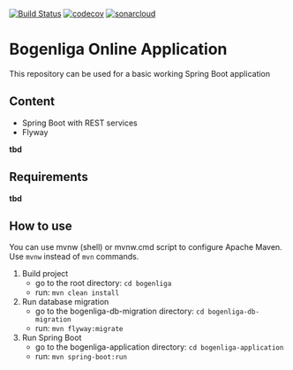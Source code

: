[![Build Status](https://travis-ci.org/andre-lehnert/mock-backend.svg?branch=master)](https://travis-ci.org/andre-lehnert/mock-backend)
[![codecov](https://codecov.io/gh/andre-lehnert/mock-backend/branch/master/graph/badge.svg)](https://codecov.io/gh/andre-lehnert/mock-backend)
[![sonarcloud](https://sonarcloud.io/api/project_badges/measure?project=online.bogenliga%3Abogenliga&metric=alert_status)](https://sonarcloud.io/dashboard?id=online.bogenliga%3Abogenliga)


# Bogenliga Online Application

This repository can be used for a basic working Spring Boot application

## Content

- Spring Boot with REST services
- Flyway

__tbd__

## Requirements

__tbd__

## How to use

You can use mvnw (shell) or mvnw.cmd script to configure Apache Maven.
Use ```mvnw``` instead of ```mvn``` commands.

1. Build project
   - go to the root directory: ```cd bogenliga```
   - run: ```mvn clean install```
2. Run database migration
    - go to the bogenliga-db-migration directory: ```cd bogenliga-db-migration```
    - run: ```mvn flyway:migrate```
3. Run Spring Boot
    - go to the bogenliga-application directory: ```cd bogenliga-application```
    - run: ```mvn spring-boot:run```



